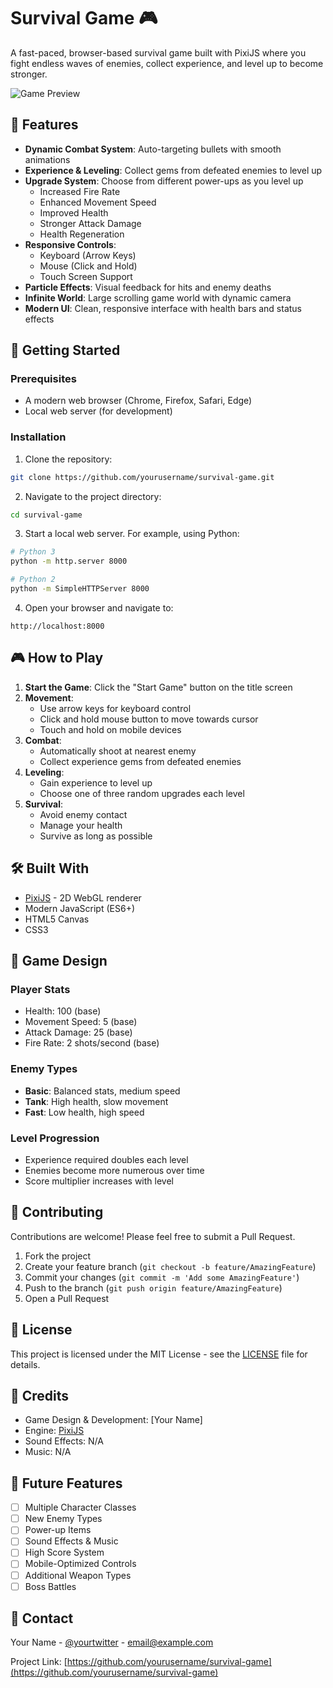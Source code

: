 # Survival Game 🎮

A fast-paced, browser-based survival game built with PixiJS where you fight endless waves of enemies, collect experience, and level up to become stronger.

![Game Preview](preview.gif) <!-- TODO: Add your game preview gif -->

## 🌟 Features

- **Dynamic Combat System**: Auto-targeting bullets with smooth animations
- **Experience & Leveling**: Collect gems from defeated enemies to level up
- **Upgrade System**: Choose from different power-ups as you level up
  - Increased Fire Rate
  - Enhanced Movement Speed
  - Improved Health
  - Stronger Attack Damage
  - Health Regeneration
- **Responsive Controls**: 
  - Keyboard (Arrow Keys)
  - Mouse (Click and Hold)
  - Touch Screen Support
- **Particle Effects**: Visual feedback for hits and enemy deaths
- **Infinite World**: Large scrolling game world with dynamic camera
- **Modern UI**: Clean, responsive interface with health bars and status effects

## 🚀 Getting Started

### Prerequisites

- A modern web browser (Chrome, Firefox, Safari, Edge)
- Local web server (for development)

### Installation

1. Clone the repository:
```bash
git clone https://github.com/yourusername/survival-game.git
```

2. Navigate to the project directory:
```bash
cd survival-game
```

3. Start a local web server. For example, using Python:
```bash
# Python 3
python -m http.server 8000

# Python 2
python -m SimpleHTTPServer 8000
```

4. Open your browser and navigate to:
```
http://localhost:8000
```

## 🎮 How to Play

1. **Start the Game**: Click the "Start Game" button on the title screen
2. **Movement**: 
   - Use arrow keys for keyboard control
   - Click and hold mouse button to move towards cursor
   - Touch and hold on mobile devices
3. **Combat**: 
   - Automatically shoot at nearest enemy
   - Collect experience gems from defeated enemies
4. **Leveling**: 
   - Gain experience to level up
   - Choose one of three random upgrades each level
5. **Survival**: 
   - Avoid enemy contact
   - Manage your health
   - Survive as long as possible

## 🛠️ Built With

- [PixiJS](https://pixijs.com/) - 2D WebGL renderer
- Modern JavaScript (ES6+)
- HTML5 Canvas
- CSS3

## 🎯 Game Design

### Player Stats
- Health: 100 (base)
- Movement Speed: 5 (base)
- Attack Damage: 25 (base)
- Fire Rate: 2 shots/second (base)

### Enemy Types
- **Basic**: Balanced stats, medium speed
- **Tank**: High health, slow movement
- **Fast**: Low health, high speed

### Level Progression
- Experience required doubles each level
- Enemies become more numerous over time
- Score multiplier increases with level

## 🤝 Contributing

Contributions are welcome! Please feel free to submit a Pull Request.

1. Fork the project
2. Create your feature branch (`git checkout -b feature/AmazingFeature`)
3. Commit your changes (`git commit -m 'Add some AmazingFeature'`)
4. Push to the branch (`git push origin feature/AmazingFeature`)
5. Open a Pull Request

## 📝 License

This project is licensed under the MIT License - see the [LICENSE](LICENSE) file for details.

## 🎨 Credits

- Game Design & Development: [Your Name]
- Engine: [PixiJS](https://pixijs.com/)
- Sound Effects: N/A
- Music: N/A

## 🔮 Future Features

- [ ] Multiple Character Classes
- [ ] New Enemy Types
- [ ] Power-up Items
- [ ] Sound Effects & Music
- [ ] High Score System
- [ ] Mobile-Optimized Controls
- [ ] Additional Weapon Types
- [ ] Boss Battles

## 📧 Contact

Your Name - [@yourtwitter](https://twitter.com/yourtwitter) - email@example.com

Project Link: [https://github.com/yourusername/survival-game](https://github.com/yourusername/survival-game) 